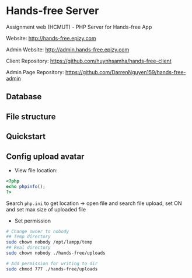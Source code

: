 # Hands-free Server
Assignment web (HCMUT) - PHP Server for Hands-free App

Website: http://hands-free.epizy.com

Admin Website: http://admin.hands-free.epizy.com

Client Repository: https://github.com/huynhsamha/hands-free-client

Admin Page Repository: https://github.com/DarrenNguyen159/hands-free-admin

## Database

## File structure

## Quickstart

## Config upload avatar

+ View file location:
```php
<?php
echo phpinfo();
?>
```
Search `php.ini` to get location -> open file and search file upload, set ON and set max size of uploaded file

+ Set permission
```bash
# Change owner to nobody
## Temp directory
sudo chown nobody /opt/lampp/temp
## Real directory
sudo chown nobody ./hands-free/uploads

# Add permission for writing to dir
sudo chmod 777 ./hands-free/uploads
```